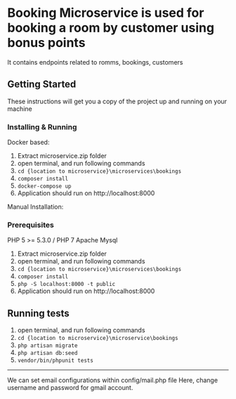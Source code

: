 # Booking Microservice is used for booking a room by customer using bonus points

It contains endpoints related to romms, bookings, customers

## Getting Started

These instructions will get you a copy of the project up and running on your machine

### Installing & Running

Docker based:

1. Extract microservice.zip folder
2. open terminal, and run following commands
3. `cd {location to microservice}\microservices\bookings`
4. `composer install`
5. `docker-compose up`
6. Application should run on http://localhost:8000


Manual Installation:

### Prerequisites
PHP 5 >= 5.3.0 / PHP 7
Apache
Mysql

1. Extract microservice.zip folder
2. open terminal, and run following commands
3. `cd {location to microservice}\microservices\bookings`
4. `composer install`
5. `php -S localhost:8000 -t public`
6. Application should run on http://localhost:8000


## Running tests

1. open terminal, and run following commands
2. `cd {location to microservice}\microservice\bookings`
3. `php artisan migrate`
4. `php artisan db:seed`
5. `vendor/bin/phpunit tests`

_____________________________________________________________
We can set email configurations within config/mail.php file 
Here, change username and password for gmail account.